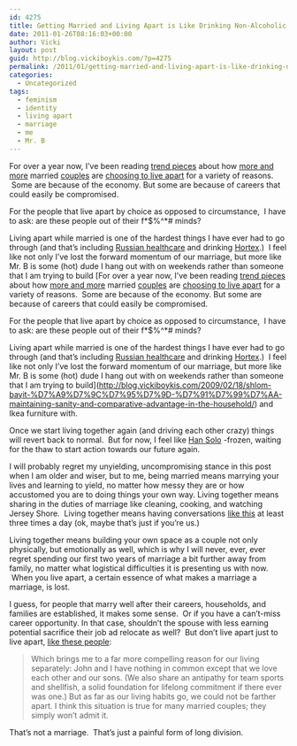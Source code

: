 ```yaml
---
id: 4275
title: Getting Married and Living Apart is Like Drinking Non-Alcoholic Wine
date: 2011-01-26T08:16:03+00:00
author: Vicki
layout: post
guid: http://blog.vickiboykis.com/?p=4275
permalink: /2011/01/getting-married-and-living-apart-is-like-drinking-non-alcoholic-wine/
categories:
  - Uncategorized
tags:
  - feminism
  - identity
  - living apart
  - marriage
  - me
  - Mr. B
---
```

For over a year now, I&#8217;ve been reading [trend pieces](http://www.nytimes.com/2009/01/04/fashion/04commuter.html?_r=2) about how [more and more](http://www.msnbc.msn.com/id/21369007/ns/health-behavior/) married [couples](http://women.timesonline.co.uk/tol/life_and_style/women/relationships/article6741877.ece) are [choosing to live apart](http://articles.cnn.com/2010-04-26/living/way.we.love.now_1_marisol-couples-living?_s=PM:LIVING) for a variety of reasons.  Some are because of the economy. But some are because of careers that could easily be compromised.

For the people that live apart by choice as opposed to circumstance,  I have to ask: are these people out of their f\*$%^\*# minds?

Living apart while married is one of the hardest things I have ever had to go through (and that&#8217;s including [Russian healthcare](http://blog.vickiboykis.com/2009/09/12/the-real-problem-with-healthcare-russian-cures/) and drinking [Hortex](http://blog.vickiboykis.com/2009/07/19/hortex/).)  I feel like not only I&#8217;ve lost the forward momentum of our marriage, but more like Mr. B is some (hot) dude I hang out with on weekends rather than someone that I am trying to build [For over a year now, I&#8217;ve been reading [trend pieces](http://www.nytimes.com/2009/01/04/fashion/04commuter.html?_r=2) about how [more and more](http://www.msnbc.msn.com/id/21369007/ns/health-behavior/) married [couples](http://women.timesonline.co.uk/tol/life_and_style/women/relationships/article6741877.ece) are [choosing to live apart](http://articles.cnn.com/2010-04-26/living/way.we.love.now_1_marisol-couples-living?_s=PM:LIVING) for a variety of reasons.  Some are because of the economy. But some are because of careers that could easily be compromised.

For the people that live apart by choice as opposed to circumstance,  I have to ask: are these people out of their f\*$%^\*# minds?

Living apart while married is one of the hardest things I have ever had to go through (and that&#8217;s including [Russian healthcare](http://blog.vickiboykis.com/2009/09/12/the-real-problem-with-healthcare-russian-cures/) and drinking [Hortex](http://blog.vickiboykis.com/2009/07/19/hortex/).)  I feel like not only I&#8217;ve lost the forward momentum of our marriage, but more like Mr. B is some (hot) dude I hang out with on weekends rather than someone that I am trying to build](http://blog.vickiboykis.com/2009/02/18/shlom-bayit-%D7%A9%D7%9C%D7%95%D7%9D-%D7%91%D7%99%D7%AA-maintaining-sanity-and-comparative-advantage-in-the-household/) and Ikea furniture with.

Once we start living together again (and driving each other crazy) things will revert back to normal.  But for now, I feel like [Han Solo](http://www.youtube.com/watch?v=k0aeKwVe9wU) -frozen, waiting for the thaw to start action towards our future again.

I will probably regret my unyielding, uncompromising stance in this post when I am older and wiser, but to me, being married means marrying your lives and learning to yield, no matter how messy they are or how accustomed you are to doing things your own way. Living together means sharing in the duties of marriage like cleaning, cooking, and watching Jersey Shore.  Living together means having conversations [like this](http://www.youtube.com/watch?v=Km3IXaLb070) at least three times a day (ok, maybe that&#8217;s just if you&#8217;re us.)

Living together means building your own space as a couple not only physically, but emotionally as well, which is why I will never, ever, ever regret spending our first two years of marriage a bit further away from family, no matter what logistical difficulties it is presenting us with now.  When you live apart, a certain essence of what makes a marriage a marriage, is lost.

I guess, for people that marry well after their careers, households, and families are established, it makes some sense.  Or if you have a can&#8217;t-miss career opportunity. In that case, shouldn&#8217;t the spouse with less earning potential sacrifice their job ad relocate as well?  But don&#8217;t live apart just to live apart, [like these people](http://www.msnbc.msn.com/id/21369007/ns/health-behavior/):

> Which brings me to a far more compelling reason for our living separately: John and I have nothing in common except that we love each other and our sons. (We also share an antipathy for team sports and shellfish, a solid foundation for lifelong commitment if there ever was one.) But as far as our living habits go, we could not be farther apart. I think this situation is true for many married couples; they simply won’t admit it.

That&#8217;s not a marriage.  That&#8217;s just a painful form of long division.